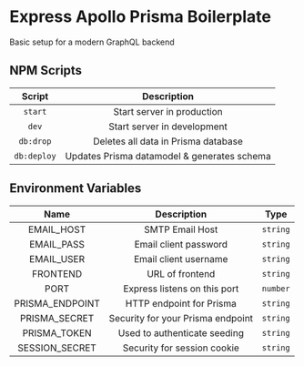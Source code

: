 # Express Apollo Prisma Boilerplate

Basic setup for a modern GraphQL backend

## NPM Scripts

|   Script    |                 Description                 |
| :---------: | :-----------------------------------------: |
|   `start`   |         Start server in production          |
|    `dev`    |         Start server in development         |
|  `db:drop`  |     Deletes all data in Prisma database     |
| `db:deploy` | Updates Prisma datamodel & generates schema |

## Environment Variables

|      Name       |            Description            |   Type   |
| :-------------: | :-------------------------------: | :------: |
|   EMAIL_HOST    |          SMTP Email Host          | `string` |
|   EMAIL_PASS    |       Email client password       | `string` |
|   EMAIL_USER    |       Email client username       | `string` |
|    FRONTEND     |          URL of frontend          | `string` |
|      PORT       |   Express listens on this port    | `number` |
| PRISMA_ENDPOINT |     HTTP endpoint for Prisma      | `string` |
|  PRISMA_SECRET  | Security for your Prisma endpoint | `string` |
|  PRISMA_TOKEN   |   Used to authenticate seeding    | `string` |
| SESSION_SECRET  |    Security for session cookie    | `string` |
